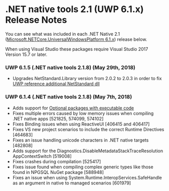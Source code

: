 # .NET native tools 2.1 (UWP 6.1.x) Release Notes

You can see what was included in each .NET Native 2.1 ([Microsoft.NETCore.UniversalWindowsPlatform 6.1.x](https://www.nuget.org/packages/Microsoft.NETCore.UniversalWindowsPlatform)) release below.

When using Visual Studio these packages require Visual Studio 2017 Version 15.7 or later.

### UWP 6.1.5 (.NET native tools 2.1.8) (May 29th, 2018)
- Upgrades NetStandard.Library version from 2.0.2 to 2.0.3 in order to fix [UWP reference additional NetStandard dll](https://developercommunity.visualstudio.com/content/problem/251571/uwp-reference-additional-netstandard-dll-after-157.html)

### UWP 6.1.4 (.NET native tools 2.1.8) (May 7th, 2018)
- Adds support for [Optional packages with executable code](https://docs.microsoft.com/en-us/windows/uwp/packaging/optional-packages-with-executable-code)
- Fixes multiple errors caused by low memory issues when compiling .NET native apps [521825, 574099, 574102]
- Fixes Binding issues when using ReactiveUI [406415 and 406417]
- Fixes VS new project scenarios to include the correct Runtime Directives [464683]
- Fixes an issue handling unicode characters in .NET native targets [482808]
- Adds support for the Diagnostics.DisableMetadataStackTraceResolution AppContextSwitch [519008]
- Fixes crashes during compilation [525417]
- Fixes issue found when compiling complex generic types like those found in NPGSQL NuGet package [588948]
- Fixes an issue when using System.Runtime.InteropServices.SafeHandle as an argument in native to managed scenarios [601979]
